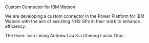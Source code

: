 Custom Connector for IBM Watson

We are developing a custom connector in the Power Platform for IBM Watson with the aim of assisting NHS GPs in their work to enhance efficiency. 

The team: 
Ivan Leong 
Andrew Lau
Kin Cheung
Lucas Titus
